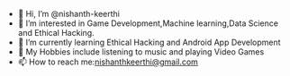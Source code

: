 - 👋 Hi, I’m @nishanth-keerthi
- 👀 I’m interested in Game Development,Machine learning,Data Science and Ethical Hacking.
- 🌱 I’m currently learning Ethical Hacking and Android App Development
- 💞️ My Hobbies include listening to music and playing Video Games
- 📫 How to reach me:nishanthkeerthi@gmail.com

<!---
nishanth-keerthi/nishanth-keerthi is a ✨ special ✨ repository because its `README.md` (this file) appears on your GitHub profile.
You can click the Preview link to take a look at your changes.
--->
